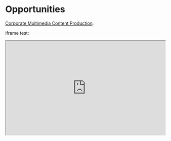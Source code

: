 # Opportunities

[Corporate Multimedia Content Production](https://santidesimone.github.io/businesses-catalogue/opportunities/corporate-multimedia-content-production/summary).

iframe test:
<iframe
  src="https://santidesimone.github.io/businesses-catalogue/opportunities/corporate-multimedia-content-production/services/services"
  style="width:100%; height:300px;"
></iframe>